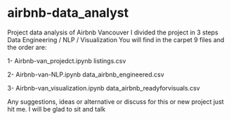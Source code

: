 # airbnb-data_analyst
Project data analysis of Airbnb Vancouver 
I divided the project in 3 steps Data Engineering / NLP / Visualization 
You will find in the carpet 9 files and the order are:

1- Airbnb-van_projedct.ipynb 
   listings.csv
   
2- Airbnb-van-NLP.ipynb
   data_airbnb_engineered.csv
   
3- Airbnb-van_visualization.ipynb
   data_airbnb_readyforvisuals.csv

Any suggestions, ideas or alternative or discuss for this or new project just hit me. I will be glad to sit and talk
